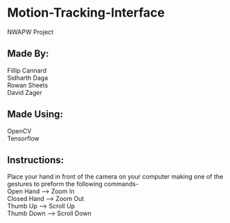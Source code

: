 # Motion-Tracking-Interface
NWAPW Project




Made By:
-------------
Fillip Cannard  
Sidharth Daga  
Rowan Sheets  
David Zager  

Made Using:
-------------
OpenCV  
Tensorflow  


Instructions:
-------------
Place your hand in front of the camera on your computer making one of the gestures to preform the following commands-  
Open Hand --> Zoom In  
Closed Hand --> Zoom Out  
Thumb Up --> Scroll Up  
Thumb Down --> Scroll Down  

